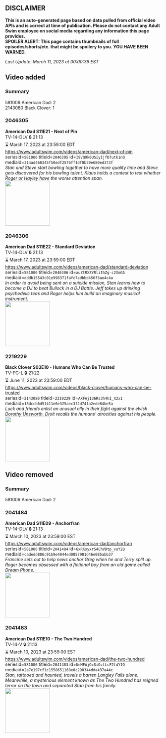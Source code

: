 ## DISCLAIMER
**This is an auto-generated page based on data pulled from official video APIs and is correct at time of publication. Please do not contact any Adult Swim employee on social media regarding any information this page provides.**  
**SPOILER ALERT: This page contains thumbnails of full episodes/shorts/etc. that might be spoilery to you. YOU HAVE BEEN WARNED.**  

_Last Update: March 11, 2023 at 00:00:36 EST_
## Video added
### Summary
581006 American Dad: 2  
2143080 Black Clover: 1  
### 2046305
**American Dad S11E21 - Next of Pin**  
TV-14-DLV 🔒 21:13  
⌛ March 17, 2023 at 23:59:00 EDT  
https://www.adultswim.com/videos/american-dad/next-of-pin  
seriesid=`581006` titleid=`2046305` id=`I9VQ9k0USiyIjfD7utk1nQ` mediaid=`314ad468345f50edf2576ff1df0b39e680ed373f`  
_Stan and Steve start bowling together to have more quality time and Steve gets discovered for his bowling talent. Klaus holds a contest to test whether Roger or Hayley have the worse attention span._  
<a href="https://i.cdn.turner.com/adultswim/big/image-upload/thumbnails/thumb-2_image-152002062164210.jpg"><img src="https://i.cdn.turner.com/adultswim/big/image-upload/thumbnails/thumb-2_image-152002062164210.jpg" height="144px" /></a>
### 2046306
**American Dad S11E22 - Standard Deviation**  
TV-14-DLV 🔒 21:13  
⌛ March 17, 2023 at 23:59:00 EDT  
https://www.adultswim.com/videos/american-dad/standard-deviation  
seriesid=`581006` titleid=`2046306` id=`auZtRXZYRliIhZg-c2XmGA` mediaid=`dddb15543c01e998371fafc7adbbd456f3ae4c4a`  
_In order to avoid being sent on a suicide mission, Stan learns how to become a DJ to beat Bullock in a DJ Battle. Jeff takes up drinking psychedelic teas and Roger helps him build an imaginary musical instrument._  
<a href="https://i.cdn.turner.com/adultswim/big/image-upload/thumbnails/thumb-2_image-15214835541104.jpg"><img src="https://i.cdn.turner.com/adultswim/big/image-upload/thumbnails/thumb-2_image-15214835541104.jpg" height="144px" /></a>
### 2219229
**Black Clover S03E10 - Humans Who Can Be Trusted**  
TV-PG-L 🔒 21:22  
⌛ June 11, 2023 at 23:59:00 EDT  
https://www.adultswim.com/videos/black-clover/humans-who-can-be-trusted  
seriesid=`2143080` titleid=`2219229` id=`AXFAjI36Rs3h4hI_X2x1` mediaid=`18dccb6d51411e6e325aec3f2d741a2ede84be5a`  
_Luck and friends enlist an unusual ally in their fight against the elvish Dorothy Unsworth. Droit recalls the humans' atrocities against his people._  
<a href="https://media.cdn.adultswim.com/uploads/20200403/thumbnails/2_20431057567-BlackClover_112.jpg"><img src="https://media.cdn.adultswim.com/uploads/20200403/thumbnails/2_20431057567-BlackClover_112.jpg" height="144px" /></a>
## Video removed
### Summary
581006 American Dad: 2  
### 2041484
**American Dad S11E09 - Anchorfran**  
TV-14-DLV 🔒 21:13  
⌛ March 10, 2023 at 23:59:00 EST  
https://www.adultswim.com/videos/american-dad/anchorfran  
seriesid=`581006` titleid=`2041484` id=`GxRKsyxrS4ChVDtp_vuY2Q` mediaid=`cadedd806c91b9e4044ed0857981d46e085abb37`  
_Francine sets out to help news anchor Greg when he and Terry split up. Roger becomes obsessed with a fictional boy from an old game called Dream Phone._  
<a href="https://i.cdn.turner.com/adultswim/big/image-upload/thumbnails/thumb-2_image-15200205325857.jpg"><img src="https://i.cdn.turner.com/adultswim/big/image-upload/thumbnails/thumb-2_image-15200205325857.jpg" height="144px" /></a>
### 2041483
**American Dad S11E10 - The Two Hundred**  
TV-14-V 🔒 21:13  
⌛ March 10, 2023 at 23:59:00 EST  
https://www.adultswim.com/videos/american-dad/the-two-hundred  
seriesid=`581006` titleid=`2041483` id=`UeMFAjOcSiOztLcF2tdY1Q` mediaid=`2e7e197cf1c1558651168e8c298344dda437a44c`  
_Stan, tattooed and haunted, travels a barren Langley Falls alone. Meanwhile, a mysterious element known as The Two Hundred has reigned terror on the town and separated Stan from his family._  
<a href="https://i.cdn.turner.com/adultswim/big/image-upload/thumbnails/thumb-2_image-152001912567219.jpg"><img src="https://i.cdn.turner.com/adultswim/big/image-upload/thumbnails/thumb-2_image-152001912567219.jpg" height="144px" /></a>
